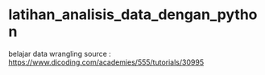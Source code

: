 # latihan_analisis_data_dengan_python
belajar data wrangling 
source : https://www.dicoding.com/academies/555/tutorials/30995
